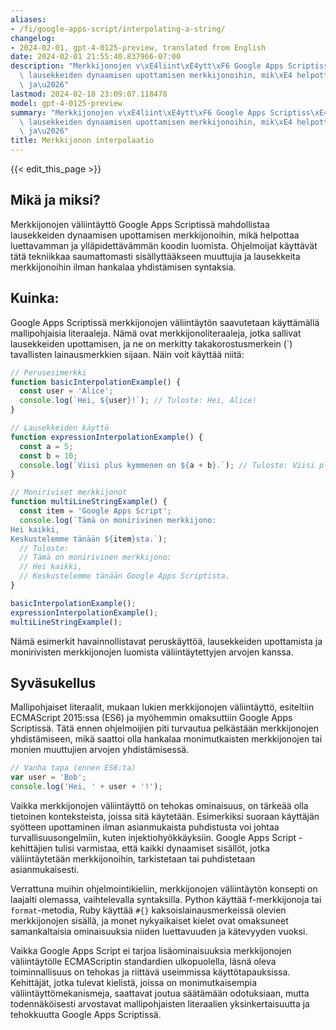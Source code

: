 ```yaml
---
aliases:
- /fi/google-apps-script/interpolating-a-string/
changelog:
- 2024-02-01, gpt-4-0125-preview, translated from English
date: 2024-02-01 21:55:40.837966-07:00
description: "Merkkijonojen v\xE4liint\xE4ytt\xF6 Google Apps Scriptiss\xE4 mahdollistaa\
  \ lausekkeiden dynaamisen upottamisen merkkijonoihin, mik\xE4 helpottaa luettavamman\
  \ ja\u2026"
lastmod: 2024-02-18 23:09:07.118478
model: gpt-4-0125-preview
summary: "Merkkijonojen v\xE4liint\xE4ytt\xF6 Google Apps Scriptiss\xE4 mahdollistaa\
  \ lausekkeiden dynaamisen upottamisen merkkijonoihin, mik\xE4 helpottaa luettavamman\
  \ ja\u2026"
title: Merkkijonon interpolaatio
---
```


{{< edit_this_page >}}

## Mikä ja miksi?

Merkkijonojen väliintäyttö Google Apps Scriptissä mahdollistaa lausekkeiden dynaamisen upottamisen merkkijonoihin, mikä helpottaa luettavamman ja ylläpidettävämmän koodin luomista. Ohjelmoijat käyttävät tätä tekniikkaa saumattomasti sisällyttääkseen muuttujia ja lausekkeita merkkijonoihin ilman hankalaa yhdistämisen syntaksia.

## Kuinka:

Google Apps Scriptissä merkkijonojen väliintäytön saavutetaan käyttämällä mallipohjaisia literaaleja. Nämä ovat merkkijonoliteraaleja, jotka sallivat lausekkeiden upottamisen, ja ne on merkitty takakorostusmerkein (\`) tavallisten lainausmerkkien sijaan. Näin voit käyttää niitä:

```javascript
// Perusesimerkki
function basicInterpolationExample() {
  const user = 'Alice';
  console.log(`Hei, ${user}!`); // Tuloste: Hei, Alice!
}

// Lausekkeiden käyttö
function expressionInterpolationExample() {
  const a = 5;
  const b = 10;
  console.log(`Viisi plus kymmenen on ${a + b}.`); // Tuloste: Viisi plus kymmenen on 15.
}

// Moniriviset merkkijonot
function multiLineStringExample() {
  const item = 'Google Apps Script';
  console.log(`Tämä on monirivinen merkkijono:
Hei kaikki,
Keskustelemme tänään ${item}sta.`);
  // Tuloste:
  // Tämä on monirivinen merkkijono:
  // Hei kaikki,
  // Keskustelemme tänään Google Apps Scriptista.
}

basicInterpolationExample();
expressionInterpolationExample();
multiLineStringExample();
```

Nämä esimerkit havainnollistavat peruskäyttöä, lausekkeiden upottamista ja monirivisten merkkijonojen luomista väliintäytettyjen arvojen kanssa.

## Syväsukellus

Mallipohjaiset literaalit, mukaan lukien merkkijonojen väliintäyttö, esiteltiin ECMAScript 2015:ssa (ES6) ja myöhemmin omaksuttiin Google Apps Scriptissä. Tätä ennen ohjelmoijien piti turvautua pelkästään merkkijonojen yhdistämiseen, mikä saattoi olla hankalaa monimutkaisten merkkijonojen tai monien muuttujien arvojen yhdistämisessä.

```javascript
// Vanha tapa (ennen ES6:ta)
var user = 'Bob';
console.log('Hei, ' + user + '!');
```

Vaikka merkkijonojen väliintäyttö on tehokas ominaisuus, on tärkeää olla tietoinen konteksteista, joissa sitä käytetään. Esimerkiksi suoraan käyttäjän syötteen upottaminen ilman asianmukaista puhdistusta voi johtaa turvallisuusongelmiin, kuten injektiohyökkäyksiin. Google Apps Script -kehittäjien tulisi varmistaa, että kaikki dynaamiset sisällöt, jotka väliintäytetään merkkijonoihin, tarkistetaan tai puhdistetaan asianmukaisesti.

Verrattuna muihin ohjelmointikieliin, merkkijonojen väliintäytön konsepti on laajalti olemassa, vaihtelevalla syntaksilla. Python käyttää f-merkkijonoja tai `format`-metodia, Ruby käyttää `#{}` kaksoislainausmerkeissä olevien merkkijonojen sisällä, ja monet nykyaikaiset kielet ovat omaksuneet samankaltaisia ominaisuuksia niiden luettavuuden ja kätevyyden vuoksi.

Vaikka Google Apps Script ei tarjoa lisäominaisuuksia merkkijonojen väliintäytölle ECMAScriptin standardien ulkopuolella, läsnä oleva toiminnallisuus on tehokas ja riittävä useimmissa käyttötapauksissa. Kehittäjät, jotka tulevat kielistä, joissa on monimutkaisempia väliintäyttömekanismeja, saattavat joutua säätämään odotuksiaan, mutta todennäköisesti arvostavat mallipohjaisten literaalien yksinkertaisuutta ja tehokkuutta Google Apps Scriptissä.
